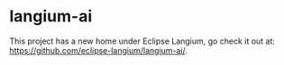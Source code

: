# langium-ai

This project has a new home under Eclipse Langium, go check it out at: https://github.com/eclipse-langium/langium-ai/.
